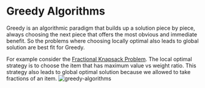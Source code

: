 # Greedy Algorithms


Greedy is an algorithmic paradigm that builds up a solution piece by piece, always choosing the next piece that offers the most obvious and immediate benefit. So the problems where choosing locally optimal also leads to global solution are best fit for Greedy.

For example consider the [Fractional Knapsack Problem](https://www.geeksforgeeks.org/fractional-knapsack-problem/). The local optimal strategy is to choose the item that has maximum value vs weight ratio. This strategy also leads to global optimal solution because we allowed to take fractions of an item.
![greedy-algorithms](https://media.geeksforgeeks.org/wp-content/cdn-uploads/Fractional-Knapsackexample-min-1024x512.png "Click to enlarge")
